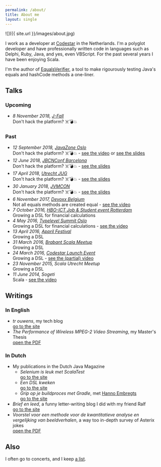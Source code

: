 ```yaml
---
permalink: /about/
title: About me
layout: single
---
```

![]({{ site.url }}/images/about.jpg)

I work as a developer at [Codestar](http://www.codestar.nl) in the Netherlands. I'm a polyglot developer and have professionally written code in languages such as Delphi, Ruby, Java, and yes, even VBScript. For the past several years I have been enjoying Scala.

I'm the author of [EqualsVerifier](http://jqno.nl/equalsverifier), a tool to make rigourously testing Java's equals and hashCode methods a one-liner.

## Talks

### Upcoming

* _8 November 2018, [J-Fall](https://jfall.nl/)_<br>
  Don't hack the platform? ☠️💣💥

### Past

* _12 September 2018, [JavaZone Oslo](https://2018.javazone.no/)_<br>
  Don't hack the platform? ☠️💣💥 - [see the video](https://vimeo.com/289655964) or [see the slides](http://jqno.nl/dont-hack-the-platform-talk/2018-09-12-javazone/)
* _12 June 2018, [JBCNConf Barcelona](http://www.jbcnconf.com/2018/infoSpeaker.html?ref=SmFuT3V3ZW5zamFuLm91d2Vuc0BnbWFpbC5jb20=)_<br>
  Don't hack the platform? ☠️💣💥 - [see the slides](http://jqno.nl/dont-hack-the-platform-talk/2018-06-12-jbcnconf/)
* _17 April 2018, [Utrecht JUG](https://www.meetup.com/Utrecht-Java-User-Group/events/247737886/)_<br>
  Don't hack the platform? ☠️💣💥 - [see the slides](http://jqno.nl/dont-hack-the-platform-talk/2018-04-14-utrecht-jug/)
* _30 January 2018, [JVMCON](https://jvmcon.com)_<br>
  Don't hack the platform? ☠️💣💥 - [see the slides](http://jqno.nl/dont-hack-the-platform-talk/2018-01-30-jvmcon/)
* _6 November 2017, [Devoxx Belgium](https://devoxx.be/)_<br>
  Not all equals methods are created equal - [see the video](https://www.youtube.com/watch?v=pNJ_O10XaoM)
* _7 October 2016, [HBO-ICT Job & Student event Rotterdam](http://www.hboictjobevent.nl/)_<br>
  Growing a DSL for financial calculations
* _4 May 2016, [Typelevel Summit Oslo](https://typelevel.org/event/2016-05-summit-oslo/)_<br>
  Growing a DSL for financial calculations - [see the video](https://www.youtube.com/watch?v=W37Mp3mBYLw)
* _13 April 2016, [Appril Festival](http://appril.nl/)_<br>
  Growing a DSL
* _31 March 2016, [Brabant Scala Meetup](https://www.meetup.com/brabant-scala/events/228851052/?eventId=228851052)_<br>
  Growing a DSL
* _24 March 2016, [Codestar Launch Event](https://www.codestar.nl/#team/launchevent)_<br>
  Growing a DSL - [see the (partial) video](https://www.youtube.com/watch?v=gmCQS72yFTg)
* _23 November 2015, Scala Utrecht Meetup_<br>
  Growing a DSL
* _11 June 2014, Sogeti_<br>
  Scala - [see the video](https://www.youtube.com/watch?v=uksqLVk3l6M)

## Writings

### In English

* _tr ouwens_, my tech blog<br>
  [go to the site](http://jqno.nl)
* _The Performance of Wireless MPEG-2 Video Streaming_, my Master's Thesis<br>
  [open the PDF](https://www.dropbox.com/s/idenxmsvblck2zd/thesis.pdf)

### In Dutch

* My publications in the Dutch Java Magazine
    * _Selenium is leuk met ScalaTest_<br>
      [go to the site](https://nljug.org/java-magazine/selenium-is-leuk-met-scalatest/)
    * _Een DSL kweken_<br>
      [go to the site](https://nljug.org/java-magazine/een-dsl-kweken/)
    * _Grip op je buildproces met Gradle_, met [Hanno Embregts](https://twitter.com/hannotify)<br>
      [go to the site](https://nljug.org/java-magazine/grip-op-je-buildproces-met-gradle/)
* _Brief en leed_, a funny letter-writing blog I did with my friend Ralf<br>
  [go to the site](http://jqno.nl/briefenleed)
* _Voorstel voor een methode voor de kwantitatieve analyse en vergelijking van beeldverhalen_, a way too in-depth survey of Asterix jokes<br>
  [open the PDF](https://www.dropbox.com/s/gdswss6fkm3hbv7/paper.pdf)

## Also

I often go to concerts, and I keep [a list](http://jqno.nl/concerts).


